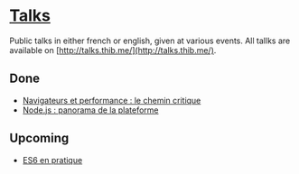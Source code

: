 [Talks](http://talks.thib.me)
=====

Public talks in either french or english, given at various events. All tallks are available on [http://talks.thib.me/](http://talks.thib.me/).

## Done

- [Navigateurs et performance : le chemin critique](http://talks.thib.me/navigateurs-performance/)
- [Node.js : panorama de la plateforme](http://talks.thib.me/nodejs-panorama/)

## Upcoming

- [ES6 en pratique](http://talks.thib.me/es6-en-pratique)
